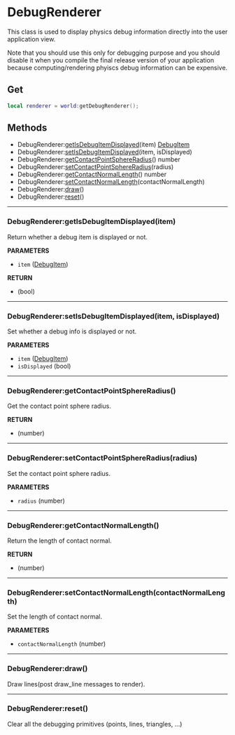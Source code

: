 # DebugRenderer
This class is used to display physics debug information directly into the user application view.

Note that you should use this only for debugging purpose and you should disable it when you compile the final release version of your application because computing/rendering phyiscs debug information can be expensive.

## Get

```lua
local renderer = world:getDebugRenderer();
```

## Methods

* DebugRenderer:[getIsDebugItemDisplayed](#debugrenderergetisdebugitemdisplayeditem)(item) [DebugItem](rp3d.md#rp3ddebugrenderer)
* DebugRenderer:[setIsDebugItemDisplayed](#debugrenderersetisdebugitemdisplayeditem-isdisplayed)(item, isDisplayed)
* DebugRenderer:[getContactPointSphereRadius](#debugrenderergetcontactpointsphereradius)() number
* DebugRenderer:[setContactPointSphereRadius](#debugrenderersetcontactpointsphereradiusradius)(radius)
* DebugRenderer:[getContactNormalLength](#debugrenderergetcontactnormalength)() number
* DebugRenderer:[setContactNormalLength](#debugrenderersetcontactnormallengthcontactnormallength)(contactNormalLength)
* DebugRenderer:[draw](#debugrendererdraw)()
* DebugRenderer:[reset](#debugrendererreset)()

---
### DebugRenderer:getIsDebugItemDisplayed(item)
Return whether a debug item is displayed or not.

**PARAMETERS**
* `item` ([DebugItem](rp3d.md#rp3ddebugrenderer))

**RETURN**
* (bool)

---
### DebugRenderer:setIsDebugItemDisplayed(item, isDisplayed)
Set whether a debug info is displayed or not.

**PARAMETERS**
* `item` ([DebugItem](rp3d.md#rp3ddebugrenderer))
* `isDisplayed` (bool)

---
### DebugRenderer:getContactPointSphereRadius()
Get the contact point sphere radius.

**RETURN**
* (number)

---
### DebugRenderer:setContactPointSphereRadius(radius)
Set the contact point sphere radius.

**PARAMETERS**
* `radius` (number)

---
### DebugRenderer:getContactNormalLength()
Return the length of contact normal.

**RETURN**
* (number)

---
### DebugRenderer:setContactNormalLength(contactNormalLength)
Set the length of contact normal.

**PARAMETERS**
* `contactNormalLength` (number)

---
### DebugRenderer:draw()
Draw lines(post draw_line messages to render).

---
### DebugRenderer:reset()
Clear all the debugging primitives (points, lines, triangles, ...) 
